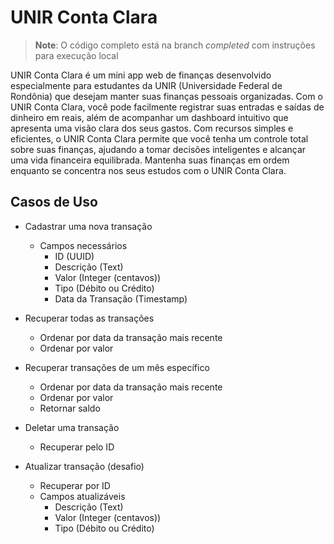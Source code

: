 # UNIR Conta Clara

> **Note**: O código completo está na branch *completed* com instruções para execução local

UNIR Conta Clara é um mini app web de finanças desenvolvido especialmente para estudantes da UNIR (Universidade Federal de Rondônia) que desejam manter suas finanças pessoais organizadas. Com o UNIR Conta Clara, você pode facilmente registrar suas entradas e saídas de dinheiro em reais, além de acompanhar um dashboard intuitivo que apresenta uma visão clara dos seus gastos. Com recursos simples e eficientes, o UNIR Conta Clara permite que você tenha um controle total sobre suas finanças, ajudando a tomar decisões inteligentes e alcançar uma vida financeira equilibrada. Mantenha suas finanças em ordem enquanto se concentra nos seus estudos com o UNIR Conta Clara.

## Casos de Uso

- Cadastrar uma nova transação
  - Campos necessários
    - ID (UUID)
    - Descrição (Text)
    - Valor (Integer (centavos))
    - Tipo (Débito ou Crédito)
    - Data da Transação (Timestamp)

- Recuperar todas as transações
  - Ordenar por data da transação mais recente
  - Ordenar por valor

- Recuperar transações de um mês específico
  - Ordenar por data da transação mais recente
  - Ordenar por valor
  - Retornar saldo

- Deletar uma transação
  - Recuperar pelo ID

- Atualizar transação (desafio)
  - Recuperar por ID
  - Campos atualizáveis
    - Descrição (Text)
    - Valor (Integer (centavos))
    - Tipo (Débito ou Crédito)
